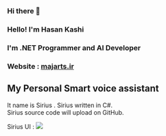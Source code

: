 ### Hi there 👋

### Hello! I'm Hasan Kashi

### I'm .NET Programmer and AI Developer

### Website : <a href="http://majarts.ir">majarts.ir</a>

## My Personal Smart voice assistant

It name is Sirius .
Sirius written in C#.<br>
Sirius source code will upload on GitHub.

Sirius UI :
<img src="http://s14.picofile.com/file/8407657834/Sirius_New_UI.png">

